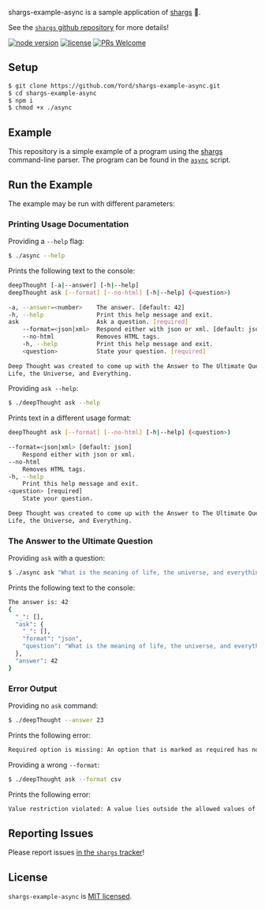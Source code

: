 shargs-example-async is a sample application of [shargs][shargs] 🦈.

See the [`shargs` github repository][shargs] for more details!

[![node version][shield-node]][node]
[![license][shield-license]][license]
[![PRs Welcome][shield-prs]][contribute]

## Setup

```bash
$ git clone https://github.com/Yord/shargs-example-async.git
$ cd shargs-example-async
$ npm i
$ chmod +x ./async
```

## Example

This repository is a simple example of a program using the [shargs][shargs] command-line parser.
The program can be found in the [`async`][async] script.

## Run the Example

The example may be run with different parameters:

### Printing Usage Documentation

Providing a `--help` flag:

```bash
$ ./async --help
```

Prints the following text to the console:

```bash
deepThought [-a|--answer] [-h|--help]                                           
deepThought ask [--format] [--no-html] [-h|--help] (<question>)                 
                                                                                
-a, --answer=<number>    The answer. [default: 42]                              
-h, --help               Print this help message and exit.                      
ask                      Ask a question. [required]                             
    --format=<json|xml>  Respond either with json or xml. [default: json]       
    --no-html            Removes HTML tags.                                     
    -h, --help           Print this help message and exit.                      
    <question>           State your question. [required]                        
                                                                                
Deep Thought was created to come up with the Answer to The Ultimate Question of 
Life, the Universe, and Everything.                                             
```

Providing `ask --help`:

```bash
$ ./deepThought ask --help
```

Prints text in a different usage format:

```bash
deepThought ask [--format] [--no-html] [-h|--help] (<question>)                 
                                                                                
--format=<json|xml> [default: json]                                             
    Respond either with json or xml.                                            
--no-html                                                                       
    Removes HTML tags.                                                          
-h, --help                                                                      
    Print this help message and exit.                                           
<question> [required]                                                           
    State your question.                                                        
                                                                                
Deep Thought was created to come up with the Answer to The Ultimate Question of 
Life, the Universe, and Everything.                                             
```

### The Answer to the Ultimate Question

Providing `ask` with a question:

```bash
$ ./async ask "What is the meaning of life, the universe, and everything?"
```

Prints the following text to the console:

```bash
The answer is: 42
{
  "_": [],
  "ask": {
    "_": [],
    "format": "json",
    "question": "What is the meaning of life, the universe, and everything?"
  },
  "answer": 42
}
```

### Error Output

Providing no `ask` command:

```bash
$ ./deepThought --answer 23
```

Prints the following error:

```bash
Required option is missing: An option that is marked as required has not been provided.
```

Providing a wrong `--format`:

```bash
$ ./deepThought ask --format csv
```

Prints the following error:

```bash
Value restriction violated: A value lies outside the allowed values of an option.
```

## Reporting Issues

Please report issues [in the `shargs` tracker][issues]!

## License

`shargs-example-async` is [MIT licensed][license].



[contribute]: https://github.com/Yord/shargs#contributing
[async]: https://github.com/Yord/shargs-example-async/blob/master/async
[issues]: https://github.com/Yord/shargs/issues
[license]: https://github.com/Yord/shargs-example-async/blob/master/LICENSE
[node]: https://nodejs.org/
[shargs]: https://github.com/Yord/shargs
[shield-license]: https://img.shields.io/badge/license-MIT-yellow.svg?labelColor=313A42
[shield-node]: https://img.shields.io/node/v/shargs?color=red&labelColor=313A42
[shield-prs]: https://img.shields.io/badge/PRs-welcome-green.svg?labelColor=313A42